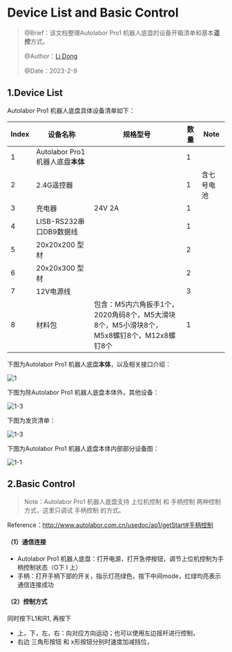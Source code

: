 # Device List and Basic Control

> @Brief：该文档整理Autolabor Pro1 机器人底盘的设备开箱清单和基本**遥控**方式。
>
> @Author：[Li Dong](https://github.com/DoongLi)
>
> @Date：2023-2-9

## 1.Device List

Autolabor Pro1 机器人底盘具体设备清单如下：

| Index | 设备名称                          | 规格型号                                                     | 数量 | Note       |
| ----- | --------------------------------- | ------------------------------------------------------------ | ---- | ---------- |
| 1     | Autolabor Pro1 机器人底盘**本体** |                                                              | 1    |            |
| 2     | 2.4G遥控器                        |                                                              | 1    | 含七号电池 |
| 3     | 充电器                            | 24V 2A                                                       | 1    |            |
| 4     | LISB-RS232串口DB9数据线           |                                                              | 1    |            |
| 5     | 20x20x200 型材                    |                                                              | 2    |            |
| 6     | 20x20x300 型材                    |                                                              | 2    |            |
| 7     | 12V电源线                         |                                                              | 3    |            |
| 8     | 材料包                            | 包含：M5内六角扳手1个，2020角码8个，M5大滑块8个，M5小滑块8个，M5x8螺钉8个，M12x8螺钉8个 | 1    |            |

下图为Autolabor Pro1 机器人底盘**本体**，以及相关接口介绍：

![1](IMG/2.jpg)

下图为除Autolabor Pro1 机器人底盘本体外，其他设备：

![1-3](IMG/1-3.jpg)

下图为发货清单：

![1-3](IMG/1-2.jpg)

下图为Autolabor Pro1 机器人底盘本体内部部分设备图：

![1-1](IMG/1-1.jpg)

## 2.Basic Control

> Note：Autolabor Pro1 机器人底盘支持 上位机控制 和 手柄控制 两种控制方式，这里只调试 手柄控制 的方式。

Reference：http://www.autolabor.com.cn/usedoc/ap1/getStart#手柄控制

#### （1）通信连接

- Autolabor Pro1 机器人底盘：打开电源，打开急停按钮，调节上位机控制为手柄控制状态（O下 I 上）
- 手柄：打开手柄下部的开关，指示灯亮绿色，按下中间mode，红绿均亮表示通信连接成功

#### （2）控制方式

同时按下L1和R1, 再按下

- 上，下，左，右：向对应方向运动；也可以使用左边摇杆进行控制，
- 右边 三角形按钮 和 x形按钮分别时速度加减挡位，